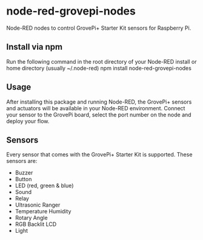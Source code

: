# node-red-grovepi-nodes
Node-RED nodes to control GrovePi+ Starter Kit sensors for Raspberry Pi.

Install via npm
---------------

Run the following command in the root directory of your Node-RED install or home directory (usually ~/.node-red)
    npm install node-red-grovepi-nodes


Usage
-----

After installing this package and running Node-RED, the GrovePi+ sensors and actuators will be available in your Node-RED environment. Connect your sensor to the GrovePi board, select the port number on the node and deploy your flow.


Sensors
-------

Every sensor that comes with the GrovePi+ Starter Kit is supported. These sensors are:
*   Buzzer
*   Button
*   LED (red, green & blue)
*   Sound
*   Relay
*   Ultrasonic Ranger
*   Temperature Humidity
*   Rotary Angle
*   RGB Backlit LCD
*   Light
